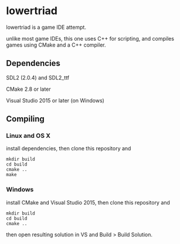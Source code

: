 # lowertriad

lowertriad is a game IDE attempt.

unlike most game IDEs, this one uses C++ for scripting, and compiles games using CMake and a C++ compiler.

## Dependencies
SDL2 (2.0.4) and SDL2_ttf

CMake 2.8 or later

Visual Studio 2015 or later (on Windows)

## Compiling
### Linux and OS X
install dependencies, then clone this repository and
```
mkdir build
cd build
cmake ..
make
```

### Windows

install CMake and Visual Studio 2015, then clone this repository and
```
mkdir build
cd build
cmake ..
```

then open resulting solution in VS and Build > Build Solution.
